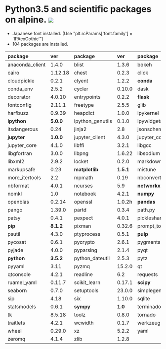 Python3.5 and scientific packages on alpine.  [![](https://badge.imagelayers.io/tsutomu7/alpine-python:latest.svg)](https://imagelayers.io/?images=tsutomu7/alpine-python:latest)
========

- Japanese font installed. (Use "plt.rcParams['font.family'] = 'IPAexGothic'")
- 104 packages are installed.

package|ver|package|ver|package|ver
:--|:--|:--|:--|:--|:--
anaconda_client|1.4.0|blist|1.3.6|bokeh|0.12.0
cairo|1.12.18|chest|0.2.3|click|6.6
cloudpickle|0.2.1|clyent|1.2.2|**conda**|**4.1.8**
conda_env|2.5.2|cycler|0.10.0|dask|0.10.1
decorator|4.0.10|entrypoints|0.2.2|**flask**|**0.11.1**
fontconfig|2.11.1|freetype|2.5.5|glib|2.43.0
harfbuzz|0.9.39|heapdict|1.0.0|ipykernel|4.3.1
**ipython**|**5.0.0**|ipython_genutils|0.1.0|ipywidgets|4.1.1
itsdangerous|0.24|jinja2|2.8|jsonschema|2.5.1
**jupyter**|**1.0.0**|jupyter_client|4.3.0|jupyter_console|5.0.0
jupyter_core|4.1.0|libffi|3.2.1|libgcc|5.2.0
libgfortran|3.0.0|libpng|1.6.22|libsodium|1.0.10
libxml2|2.9.2|locket|0.2.0|markdown|2.6.6
markupsafe|0.23|**matplotlib**|**1.5.1**|mistune|0.7.2
more_itertools|2.2|mpmath|0.19|nbconvert|4.2.0
nbformat|4.0.1|ncurses|5.9|**networkx**|**1.11**
nomkl|1.0|notebook|4.2.1|**numpy**|**1.11.1**
openblas|0.2.14|openssl|1.0.2h|**pandas**|**0.18.1**
pango|1.39.0|partd|0.3.4|path.py|8.2.1
patsy|0.4.1|pexpect|4.0.1|pickleshare|0.7.2
**pip**|**8.1.2**|pixman|0.32.6|prompt_toolkit|1.0.3
psutil|4.3.0|ptyprocess|0.5.1|**pulp**|**1.6.1**
pycosat|0.6.1|pycrypto|2.6.1|pygments|2.1.3
pyjade|4.0.0|pyparsing|2.1.4|pyqt|4.11.4
**python**|**3.5.2**|python_dateutil|2.5.3|pytz|2016.6.1
pyyaml|3.11|pyzmq|15.2.0|qt|4.8.7
qtconsole|4.2.1|readline|6.2|requests|2.10.0
ruamel_yaml|0.11.7|scikit_learn|0.17.1|**scipy**|**0.17.1**
seaborn|0.7.0|setuptools|23.0.0|simplegeneric|0.8.1
sip|4.18|six|1.10.0|sqlite|3.13.0
statsmodels|0.6.1|**sympy**|**1.0**|terminado|0.6
tk|8.5.18|toolz|0.8.0|tornado|4.3
traitlets|4.2.1|wcwidth|0.1.7|werkzeug|0.11.10
wheel|0.29.0|xz|5.2.2|yaml|0.1.6
zeromq|4.1.4|zlib|1.2.8|
